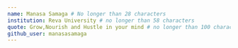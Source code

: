 ```yaml
---
name: Manasa Samaga # No longer than 28 characters
institution: Reva University # no longer than 58 characters
quote: Grow,Nourish and Hustle in your mind # no longer than 100 characters, avoid using quotes(") to guarantee the format remains the same.
github_user: manasasamaga
---
```

